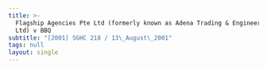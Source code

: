 ```yaml
---
title: >-
  Flagship Agencies Pte Ltd (formerly known as Adena Trading & Engineering Pte
  Ltd) v BBQ
subtitle: "[2001] SGHC 218 / 13\_August\_2001"
tags: null
layout: single
---
```


